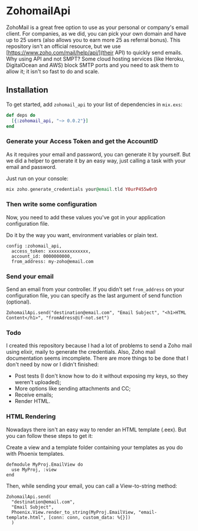 # ZohomailApi

ZohoMail is a great free option to use as your personal or company's email client. For companies, as we did, you can pick your own domain and have up to 25 users (also allows you to earn more 25 as referral bonus).
This repository isn't an official resource, but we use [https://www.zoho.com/mail/help/api/](their API) to quickly send emails.
Why using API and not SMPT? Some cloud hosting services (like Heroku, DigitalOcean and AWS) block SMTP ports and you need to ask them to allow it; it isn't so fast to do and scale.

## Installation

To get started, add `zohomail_api` to your list of dependencies in `mix.exs`:

```elixir
def deps do
  [{:zohomail_api, "~> 0.0.2"}]
end
```

### Generate your Access Token and get the AccountID
As it requires your email and password, you can generate it by yourself. But we did a helper to generate it by an easy way, just calling a task with your email and password.

Just run on your console:
```elixir
mix zoho.generate_credentials your@email.tld Y0urP455w0rD
```

### Then write some configuration
Now, you need to add these values you've got in your application configuration file.

Do it by the way you want, environment variables or plain text.

```
config :zohomail_api,
  access_token: xxxxxxxxxxxxxxx,
  account_id: 0000000000,
  from_address: my-zoho@email.com
```

### Send your email
Send an email from your controller.
If you didn't set `from_address` on your configuration file, you can specify as the last argument of send function (optional).

```
ZohomailApi.send("destination@email.com", "Email Subject", "<h1>HTML Content</h1>", "fromAdress@if-not.set")
```

### Todo
I created this repository because I had a lot of problems to send a Zoho mail using elixir, maily to generate the credentials. Also, Zoho mail documentation seems imcomplete.
There are more things to be done that I don't need by now or I didn't finished:
  - Post tests (I don't know how to do it without exposing my keys, so they weren't uploaded);
  - More options like sending attachments and CC;
  - Receive emails;
  - Render HTML.

### HTML Rendering
Nowadays there isn't an easy way to render an HTML template (.eex).
But you can follow these steps to get it:

Create a view and a template folder containing your templates as you do with Phoenix templates.
```
defmodule MyProj.EmailView do
  use MyProj, :view
end
```

Then, while sending your email, you can call a View-to-string method:
```
ZohomailApi.send(
  "destination@email.com", 
  "Email Subject",
  Phoenix.View.render_to_string(MyProj.EmailView, "email-template.html", [conn: conn, custom_data: %{}])
  )
```